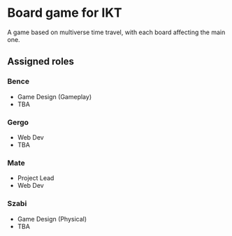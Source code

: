 # Board game for IKT
A game based on multiverse time travel, with each board affecting the main one.
## Assigned roles
### Bence
- Game Design (Gameplay)
- TBA
  
### Gergo
- Web Dev
- TBA

### Mate
- Project Lead
- Web Dev

### Szabi
- Game Design (Physical)
- TBA
